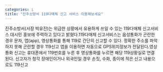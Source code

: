 ```yaml
---
categories: i
title: "진주소방서 119다매체 신고 서비스 이용해보세요"
---
```

진주소방서(서장 박유진)는 위급한 상황에서 유용하게 쓰일 수 있는 119다매체 신고서비스 대시민 홍보에 주력하고 있다고 밝혔다.119다매체 신고서비스는 음성통화가 곤란한 경우 문자, 앱(app), 영상통화를 통해 119로 간단히 신고할 수 있다. 정확한 주소를 파악하지 못해 곤란할 경우 119신고 앱을 이용하면 자동으로 GPS위치정보가 전달된다.영상통화 신고는 휴대폰에서 119번호를 누른 후 영상통화를 누르면 해당 119상황실로 연결된다. 신고자가 청각 장애인이거나 외국인일 경우 손짓, 수화, 종이에 적은 신고 내용으로도 119신고